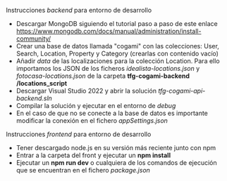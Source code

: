 Instrucciones _backend_ para entorno de desarrollo
- Descargar MongoDB siguiendo el tutorial paso a paso de este enlace https://www.mongodb.com/docs/manual/administration/install-community/
- Crear una base de datos llamada "cogami" con las colecciones: User, Search, Location, Property y Category (crearlas con contenido vacío)
- Añadir _data_ de las localizaciones para la colección Location. Para ello importamos los JSON de los ficheros _idealista-locations.json_ y _fotocasa-locations.json_ de la carpeta **tfg-cogami-backend
/locations_script**
- Descargar Visual Studio 2022 y abrir la solución _tfg-cogami-api-backend.sln_
- Compilar la solución y ejecutar en el entorno de _debug_
- En el caso de que no se conecte a la base de datos es importante modificar la conexión en el fichero _appSettings.json_

Instrucciones _frontend_ para entorno de desarrollo
- Tener descargado node.js en su versión más reciente junto con npm
- Entrar a la carpeta del front y ejecutar un **npm install**
- Ejecutar un **npm run dev** o cualquiera de los comandos de ejecución que se encuentran en el fichero _package.json_
